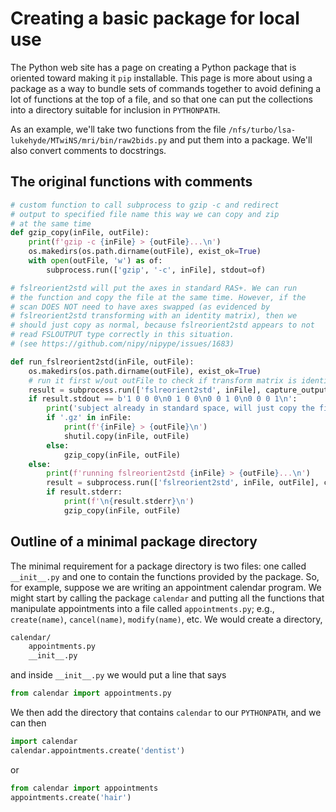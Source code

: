 # Creating a basic package for local use

The Python web site has a page on creating a Python package
that is oriented toward making it `pip` installable.  This
page is more about using a package as a way to bundle sets
of commands together to avoid defining a lot of functions
at the top of a file, and so that one can put the collections
into a directory suitable for inclusion in `PYTHONPATH`.

As an example, we'll take two functions from the file
`/nfs/turbo/lsa-lukehyde/MTwiNS/mri/bin/raw2bids.py` and
put them into a package.  We'll also convert comments to
docstrings.

## The original functions with comments

```python
# custom function to call subprocess to gzip -c and redirect
# output to specified file name this way we can copy and zip
# at the same time
def gzip_copy(inFile, outFile):
    print(f'gzip -c {inFile} > {outFile}...\n')
    os.makedirs(os.path.dirname(outFile), exist_ok=True)
    with open(outFile, 'w') as of:
        subprocess.run(['gzip', '-c', inFile], stdout=of)

# fslreorient2std will put the axes in standard RAS+. We can run
# the function and copy the file at the same time. However, if the
# scan DOES NOT need to have axes swapped (as evidenced by
# fslreorient2std transforming with an identity matrix), then we
# should just copy as normal, because fslreorient2std appears to not
# read FSLOUTPUT type correctly in this situation.
# (see https://github.com/nipy/nipype/issues/1683)

def run_fslreorient2std(inFile, outFile):
    os.makedirs(os.path.dirname(outFile), exist_ok=True)
    # run it first w/out outFile to check if transform matrix is identity matrix
    result = subprocess.run(['fslreorient2std', inFile], capture_output=True)
    if result.stdout == b'1 0 0 0\n0 1 0 0\n0 0 1 0\n0 0 0 1\n':
        print('subject already in standard space, will just copy the file.')
        if '.gz' in inFile:
            print(f'{inFile} > {outFile}\n')
            shutil.copy(inFile, outFile)
        else:
            gzip_copy(inFile, outFile)
    else:
        print(f'running fslreorient2std {inFile} > {outFile}...\n')
        result = subprocess.run(['fslreorient2std', inFile, outFile], capture_output=True)
        if result.stderr:
            print(f'\n{result.stderr}\n')
            gzip_copy(inFile, outFile)
```

## Outline of a minimal package directory

The minimal requirement for a package directory is two files: one
called `__init__.py` and one to contain the functions provided by
the package.  So, for example, suppose we are writing an appointment
calendar program.  We might start by calling the package `calendar`
and putting all the functions that manipulate appointments into a
file called `appointments.py`; e.g., `create(name)`, `cancel(name)`,
`modify(name)`, etc.  We would create a directory,

```bash
calendar/
    appointments.py
    __init__.py
```
and inside `__init__.py` we would put a line that says

```python
from calendar import appointments.py
```

We then add the directory that contains `calendar` to our `PYTHONPATH`,
and we can then

```python
import calendar
calendar.appointments.create('dentist')
```

or

```python
from calendar import appointments
appointments.create('hair')
```
